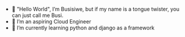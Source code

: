 - 👋 "Hello World", I’m Busisiwe, but if my name is a tongue twister, you can just call me Busi.
- 👀 I’m an aspiring Cloud Engineer 
- 🌱 I’m currently learning python and django as a framework

<!---
BusisiwePieterson/BusisiwePieterson is a ✨ special ✨ repository because its `README.md` (this file) appears on your GitHub profile.
You can click the Preview link to take a look at your changes.
--->
